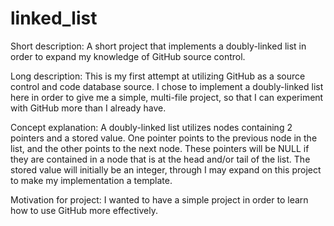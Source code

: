 # linked_list
Short description: 
A short project that implements a doubly-linked list in order to expand my knowledge of GitHub source control.

Long description: 
This is my first attempt at utilizing GitHub as a source control and code database source.  I chose to implement a doubly-linked list here in order to give me a simple, multi-file project, so that I can experiment with GitHub more than I already have.

Concept explanation:
A doubly-linked list utilizes nodes containing 2 pointers and a stored value.  One pointer points to the previous node in the list, and the other points to the next node.  These pointers will be NULL if they are contained in a node that is at the head and/or tail of the list.  The stored value will initially be an integer, through I may expand on this project to make my implementation a template.

Motivation for project:
I wanted to have a simple project in order to learn how to use GitHub more effectively.
